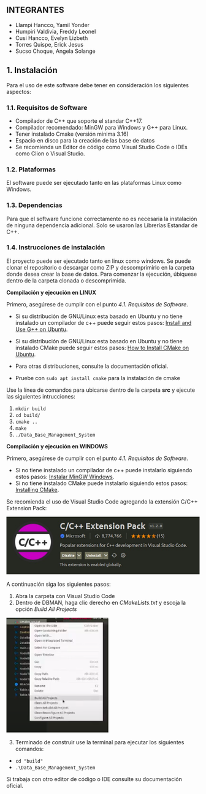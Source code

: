 ## INTEGRANTES
* Llampi Hancco, Yamil Yonder
* Humpiri Valdivia, Freddy Leonel
* Cusi Hancco, Evelyn Lizbeth
* Torres Quispe, Erick Jesus
* Sucso Choque, Angela Solange

## 1. Instalación
Para el uso de este software debe tener en consideración los siguientes aspectos:
### 1.1. Requisitos de Software
* Compilador de C++ que soporte el standar C++17.
* Compilador recomendado: MinGW para Windows y G++ para Linux.
* Tener instalado Cmake (versión minima 3.16)
* Espacio en disco para la creación de las base de datos
* Se recomienda un Editor de código como Visual Studio Code o IDEs como Clion o Visual Studio.

### 1.2. Plataformas
El software puede ser ejecutado tanto en las plataformas Linux como Windows.

### 1.3. Dependencias
Para que el software funcione correctamente no es necesaria la instalación de ninguna dependencia adicional.
Solo se usaron las Librerías Estandar de C++.


### 1.4. Instrucciones de instalación
El proyecto puede ser ejecutado tanto en linux como windows. Se puede clonar el repositorio o descargar como ZIP y
descomprimirlo en la carpeta donde desea crear la base de datos.
Para comenzar la ejecución, úbiquese dentro de la carpeta clonada o descomprimida.

**Compilación y ejecución en LINUX**

Primero, asegúrese de cumplir con el punto *4.1. Requisitos de Software*.
* Si su distribución de GNU/Linux esta basado en Ubuntu y no tiene instalado un compilador de c++ puede seguir estos pasos:
  [Install and Use G++ on Ubuntu](https://linuxhint.com/install-and-use-g-on-ubuntu/).
* Si su distribución de GNU/Linux esta basado en Ubuntu y no tiene instalado CMake puede seguir estos pasos:
  [How to Install CMake on Ubuntu](https://vitux.com/how-to-install-cmake-on-ubuntu/).
* Para otras distribuciones, consulte la documentación oficial.

* Pruebe con `sudo apt install cmake` para la instalación de cmake

Use la línea de comandos para ubicarse dentro de la carpeta **src** y  ejecute las siguientes intrucciones:

1. `mkdir build`
2. `cd build/`
3. `cmake ..`
4. `make`
5. `./Data_Base_Management_System`

**Compilación y ejecución en WINDOWS**

Primero, asegúrese de cumplir con el punto *4.1. Requisitos de Software*.
* Si no tiene instalado un compilador de c++ puede instalarlo siguiendo estos pasos:
  [Instalar MinGW Windows](https://www.solvetic.com/tutoriales/article/9125-instalar-mingw-windows-10/).
* Si no tiene instalado CMake puede instalarlo siguiendo estos pasos:
  [Installing CMake](https://cmake.org/install/).

Se recomienda el uso de Visual Studio Code agregando la extensión C/C++ Extension Pack:

![extensionVSC.png](images/extensionVSC.png)

A continuación siga los siguientes pasos:
1. Abra la carpeta con Visual Studio Code
2. Dentro de DBMAN, haga clic derecho en *CMakeLists.txt* y escoja la opción *Build All Projects*

![img.png](images/build.png)


3. Terminado de construir use la terminal para ejecutar los siguientes comandos:

* `cd "build"`
* `.\Data_Base_Management_System`

Si trabaja con otro editor de código o IDE consulte su documentación oficial.
